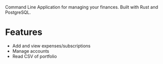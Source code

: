 Command Line Application for managing your finances. Built with Rust and PostgreSQL.

# Features

- Add and view expenses/subscriptions
- Manage accounts
- Read CSV of portfolio
